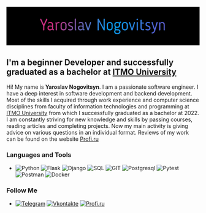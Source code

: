 ![Header](https://github.com/YaroslavNogovitsyn/yaroslavnogovitsyn/blob/main/assets/download-2.gif)

## I'm a beginner Developer and successfully graduated as a bachelor at [ITMO University](https://itmo.ru/ru/)

Hi! My name is **Yaroslav Nogovitsyn**. I am a passionate software engineer. I have a deep interest in software
development and backend development. Most of the
skills I acquired through work experience and computer science disciplines from faculty of information technologies and
programming at [ITMO University](https://itmo.ru/ru/) from which I successfully graduated as a bachelor
at 2022. I am constantly striving for
new knowledge and skills by passing courses, reading articles and completing projects.
Now my main activity is giving advice on various questions in an individual format. Reviews of my work can be found on
the website [Profi.ru](https://profi.ru/)

### Languages and Tools

- ![Python](https://img.shields.io/badge/-Python-090909?style=for-the-badge&logo=python)
  ![Flask](https://img.shields.io/badge/-Flask-090909?style=for-the-badge&logo=flask)
  ![Django](https://img.shields.io/badge/-Django-090909?style=for-the-badge&logo=django)
  ![SQL](https://img.shields.io/badge/-SQL-090909?style=for-the-badge&logo=mysql)
  ![GIT](https://img.shields.io/badge/-Git-090909?style=for-the-badge&logo=git)
  ![Postgresql](https://img.shields.io/badge/-Postgresql-090909?style=for-the-badge&logo=postgresql)
  ![Pytest](https://img.shields.io/badge/-Pytest-090909?style=for-the-badge&logo=pytest)
  ![Postman](https://img.shields.io/badge/-Postman-090909?style=for-the-badge&logo=postman)
  ![Docker](https://img.shields.io/badge/-Docker-090909?style=for-the-badge&logo=docker)

### Follow Me

- [![Telegram](https://img.shields.io/badge/-Telegram-090909?style=for-the-badge&logo=Telegram)](https://t.me/Yariszz)
  [![Vkontakte](https://img.shields.io/badge/-Vkontakte-090909?style=for-the-badge&logo=Vk)](https://vk.com/yaroslav_nogovitsyn)
  [![Profi.ru](https://img.shields.io/badge/-Profi.ru-090909?style=for-the-badge)](https://profi.ru/profile/NogovitsynYaE)